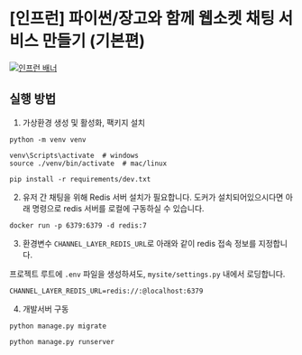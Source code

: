# [인프런] 파이썬/장고와 함께 웹소켓 채팅 서비스 만들기 (기본편)

[![인프런 배너](./assets/banner.png)](https://inf.run/aaW4)

## 실행 방법

1. 가상환경 생성 및 활성화, 팩키지 설치

```
python -m venv venv

venv\Scripts\activate  # windows
source ./venv/bin/activate  # mac/linux

pip install -r requirements/dev.txt
```

2. 유저 간 채팅을 위해 Redis 서버 설치가 필요합니다. 도커가 설치되어있으시다면 아래 명령으로 redis 서버를 로컬에 구동하실 수 있습니다.

```
docker run -p 6379:6379 -d redis:7
```

3. 환경변수 `CHANNEL_LAYER_REDIS_URL`로 아래와 같이 redis 접속 정보를 지정합니다.

프로젝트 루트에 `.env` 파일을 생성하셔도, `mysite/settings.py` 내에서 로딩합니다.

```
CHANNEL_LAYER_REDIS_URL=redis://:@localhost:6379
```

4. 개발서버 구동

```
python manage.py migrate

python manage.py runserver
```

